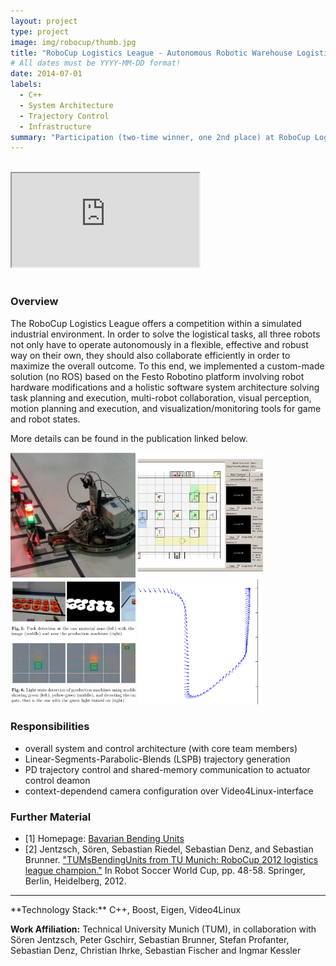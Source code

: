 ```yaml
---
layout: project
type: project
image: img/robocup/thumb.jpg
title: "RoboCup Logistics League - Autonomous Robotic Warehouse Logistics"
# All dates must be YYYY-MM-DD format!
date: 2014-07-01
labels:
  - C++
  - System Architecture
  - Trajectory Control
  - Infrastructure
summary: "Participation (two-time winner, one 2nd place) at RoboCup Logistics League in 2011-2014, for which we developed a system of three collaborating robots solving material logistics in a warehouse scenario."
---
```


<br/>
<div class="ratio ratio-16x9">
  <iframe class="embed-responsive-item" src="https://www.youtube.com/embed/_iesqH6bNsY?rel=0" allowfullscreen></iframe>
</div>
<br/>

### Overview

The RoboCup Logistics League offers a competition within a simulated industrial environment. In order to solve the logistical tasks, all three robots not only have to operate autonomously in a flexible, effective and robust way on their own, they should also collaborate efficiently in order to maximize the overall outcome. To this end, we implemented a custom-made solution (no ROS) based on the Festo Robotino platform involving robot hardware modifications and a holistic software system architecture solving task planning and execution, multi-robot collaboration, visual perception, motion planning and execution, and visualization/monitoring tools for game and robot states.

More details can be found in the publication linked below.

<div class="text-center p-4">
  <img width="200px" class="img-thumbnail" src="../img/robocup/robot.jpg">
  <img width="200px" class="img-thumbnail" src="../img/robocup/gui.jpg">
  <img width="200px" class="img-thumbnail" src="../img/robocup/detection.jpg">
  <img width="200px" class="img-thumbnail" src="../img/robocup/traj.jpg">
</div>

### Responsibilities
- overall system and control architecture (with core team members)
- Linear-Segments-Parabolic-Blends (LSPB) trajectory generation
- PD trajectory control and shared-memory communication to actuator control deamon
- context-dependend camera configuration over Video4Linux-interface

### Further Material
- [1] Homepage: <a href="https://www.bbunits.de/">Bavarian Bending Units</a>
- [2] Jentzsch, Sören, Sebastian Riedel, Sebastian Denz, and Sebastian Brunner. <a href="https://link.springer.com/chapter/10.1007/978-3-642-39250-4_5">"TUMsBendingUnits from TU Munich: RoboCup 2012 logistics league champion."</a> In Robot Soccer World Cup, pp. 48-58. Springer, Berlin, Heidelberg, 2012.

<hr>
**Technology Stack:** C++, Boost, Eigen, Video4Linux

**Work Affiliation:** Technical University Munich (TUM), in collaboration with Sören Jentzsch, Peter Gschirr, Sebastian Brunner, Stefan Profanter, Sebastian Denz, Christian Ihrke, Sebastian Fischer and Ingmar Kessler
